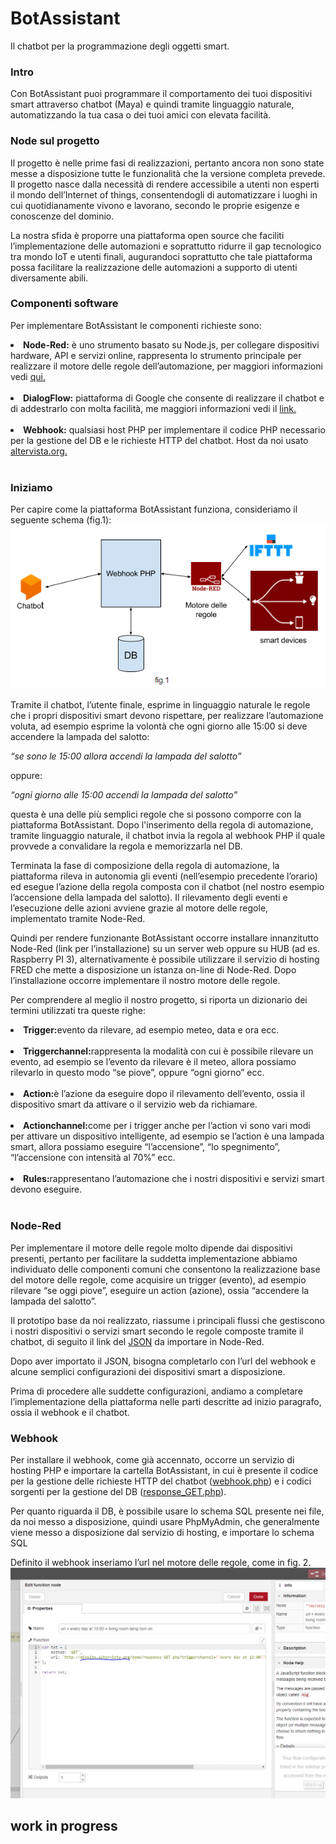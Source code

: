 # BotAssistant
Il chatbot per la programmazione degli oggetti smart.

<h3>Intro</h3>

<p>Con BotAssistant puoi programmare il comportamento dei tuoi dispositivi smart attraverso chatbot (Maya) e quindi tramite linguaggio naturale, automatizzando la tua casa o dei tuoi amici con elevata facilità.</p>

<h3>Node sul progetto</h3>

<p>Il progetto è nelle prime fasi di realizzazioni, pertanto ancora non sono state messe a disposizione tutte le funzionalità che la versione completa prevede. Il progetto nasce dalla necessità di rendere accessibile a utenti non esperti il mondo dell’Internet of things, consentendogli di automatizzare i luoghi in cui quotidianamente vivono e lavorano, secondo le proprie esigenze e conoscenze del dominio.

La nostra sfida è proporre una piattaforma open source che faciliti l’implementazione delle automazioni e soprattutto ridurre il gap tecnologico tra mondo IoT e utenti finali, augurandoci soprattutto che tale piattaforma possa facilitare la realizzazione delle automazioni a supporto di utenti diversamente abili.
</p>

<h3>Componenti software</h3>

<p>Per implementare BotAssistant le componenti richieste sono:
  <li><b>Node-Red:</b> è uno strumento basato su Node.js, per collegare dispositivi hardware, API e servizi online, rappresenta lo   strumento principale per realizzare il motore delle regole dell’automazione, per maggiori informazioni vedi <a href="https://nodered.org/">qui.</a></li><br>
  
  <li><b>DialogFlow:</b> piattaforma di Google che consente di realizzare il chatbot e di addestrarlo con molta facilità, me maggiori informazioni vedi il <a href="https://dialogflow.com/">link.</a></li><br>
  
  <li><b>Webhook:</b> qualsiasi host PHP per implementare il codice PHP necessario per la gestione del DB e le richieste HTTP del chatbot. Host da noi usato <a href="http://altervista.org/">altervista.org.</a></li><br></p>
  
 <h3>Iniziamo</h3>
 
 <p>Per capire come la piattaforma BotAssistant funziona, consideriamo il seguente schema (fig.1):

<img src="https://github.com/botassistant/BotAssistant/blob/master/fig1.PNG?raw=true" alt="fig.1">

Tramite il chatbot, l’utente finale, esprime in linguaggio naturale le regole che i propri dispositivi smart devono rispettare, per realizzare l’automazione voluta, ad esempio esprime la volontà che ogni giorno alle 15:00 si deve accendere la lampada del salotto:

<i>“se sono le 15:00 allora accendi la lampada del salotto”</i>

oppure:

<i>“ogni giorno alle 15:00 accendi la lampada del salotto”</i>

questa è una delle più semplici regole che si possono comporre con la piattaforma BotAssistant. Dopo l'inserimento della regola di automazione, tramite linguaggio naturale, il chatbot invia la regola al webhook PHP il quale provvede a convalidare la regola e memorizzarla nel DB.</p>

<p>Terminata la fase di composizione della regola di automazione, la piattaforma rileva in autonomia gli eventi (nell’esempio precedente l’orario) ed esegue l’azione della regola composta con il chatbot (nel nostro esempio l’accensione della lampada del salotto). Il rilevamento degli eventi e l’esecuzione delle azioni avviene grazie al motore delle regole, implementato tramite Node-Red.</p>

<p>Quindi per rendere funzionante BotAssistant occorre installare innanzitutto Node-Red (link per l’installazione) su un server web oppure su HUB (ad es. Raspberry PI 3), alternativamente è possibile utilizzare il servizio di hosting FRED che mette a disposizione un istanza on-line di Node-Red. Dopo l’installazione occorre implementare il nostro motore delle regole.</p>

<p>Per comprendere al meglio il nostro progetto, si riporta un dizionario dei termini utilizzati tra queste righe:
  <li><b>Trigger:</b>evento da rilevare, ad esempio meteo, data e ora ecc.</li><br>
  
  <li><b>Triggerchannel:</b>rappresenta la modalità con cui è possibile rilevare un evento, ad esempio se l’evento da rilevare è il meteo, allora possiamo rilevarlo in questo modo “se piove”, oppure “ogni giorno” ecc.</li><br>
  
  <li><b>Action:</b>è l’azione da eseguire dopo il rilevamento dell’evento, ossia il dispositivo smart da attivare o il servizio web da richiamare.</li><br>
  
  <li><b>Actionchannel:</b>come per i trigger anche per l’action vi sono vari modi per attivare un dispositivo intelligente, ad esempio se l’action è una lampada smart, allora possiamo eseguire  “l’accensione”, “lo spegnimento”, “l’accensione con intensità al 70%” ecc.</li><br>
  
  <li><b>Rules:</b>rappresentano l’automazione che i nostri dispositivi e servizi smart devono eseguire.</li><br></p>
  
 <h3>Node-Red</h3>
  
 <p>Per implementare il motore delle regole molto dipende dai dispositivi presenti, pertanto per facilitare la suddetta implementazione abbiamo individuato delle componenti comuni che consentono la realizzazione base del motore delle regole, come acquisire un trigger (evento), ad esempio rilevare “se oggi piove”, eseguire un action (azione), ossia “accendere la lampada del salotto”.</p>

<p>Il prototipo base da noi realizzato, riassume i principali flussi che gestiscono i nostri dispositivi o servizi smart secondo le regole composte tramite il chatbot, di seguito il link del <a href="https://github.com/botassistant/BotAssistant/blob/master/flows.json">JSON</a> da importare in Node-Red.</p>

<p>Dopo aver importato il JSON, bisogna completarlo con l’url del webhook e alcune semplici configurazioni dei dispositivi smart a disposizione.</p>

<p>Prima di procedere alle suddette configurazioni, andiamo a completare l’implementazione della piattaforma nelle parti descritte ad inizio paragrafo, ossia il webhook e il chatbot.</p>

<h3>Webhook</h3>

<p>Per installare il webhook, come già accennato, occorre un servizio di hosting PHP e importare la cartella BotAssistant, in cui è presente il codice per la gestione delle richieste HTTP del chatbot (<a href="https://github.com/botassistant/BotAssistant/blob/master/webhook.php">webhook.php</a>) e i codici sorgenti per la gestione del DB (<a href="https://github.com/botassistant/BotAssistant/blob/master/response_GET.php">response_GET.php</a>).</p>

<p>Per quanto riguarda il DB, è possibile usare lo schema SQL presente nei file, da noi messo a disposizione, quindi usare PhpMyAdmin, che generalmente viene messo a disposizione dal servizio di hosting, e  importare lo schema SQL</p>

<p>Definito il webhook inseriamo l’url nel motore delle regole, come in fig. 2.<br>
<img src="https://github.com/botassistant/BotAssistant/blob/master/fig2.PNG?raw=true" alt="fig.2">
</p>

<h2>work in progress</h2>

